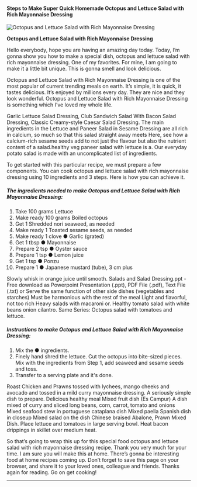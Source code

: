             

#### Steps to Make Super Quick Homemade Octopus and Lettuce Salad with Rich Mayonnaise Dressing

![Octopus and Lettuce Salad with Rich Mayonnaise Dressing](https://img-global.cpcdn.com/recipes/5959598828683264/751x532cq70/octopus-and-lettuce-salad-with-rich-mayonnaise-dressing-recipe-main-photo.jpg)

**Octopus and Lettuce Salad with Rich Mayonnaise Dressing**

Hello everybody, hope you are having an amazing day today. Today, I’m gonna show you how to make a special dish, octopus and lettuce salad with rich mayonnaise dressing. One of my favorites. For mine, I am going to make it a little bit unique. This is gonna smell and look delicious.

Octopus and Lettuce Salad with Rich Mayonnaise Dressing is one of the most popular of current trending meals on earth. It’s simple, it is quick, it tastes delicious. It’s enjoyed by millions every day. They are nice and they look wonderful. Octopus and Lettuce Salad with Rich Mayonnaise Dressing is something which I’ve loved my whole life.

Garlic Lettuce Salad Dressing, Club Sandwich Salad With Bacon Salad Dressing, Classic Creamy-style Caesar Salad Dressing. The main ingredients in the Lettuce and Paneer Salad in Sesame Dressing are all rich in calcium, so much so that this salad straight away meets Here, see how a calcium-rich sesame seeds add to not just the flavour but also the nutrient content of a salad.healthy veg paneer salad with lettuce is a. Our everyday potato salad is made with an uncomplicated list of ingredients.

To get started with this particular recipe, we must prepare a few components. You can cook octopus and lettuce salad with rich mayonnaise dressing using 10 ingredients and 3 steps. Here is how you can achieve it.

##### The ingredients needed to make Octopus and Lettuce Salad with Rich Mayonnaise Dressing:

1.  Take 100 grams Lettuce
2.  Make ready 100 grams Boiled octopus
3.  Get 1 Shredded nori seaweed, as needed
4.  Make ready 1 Toasted sesame seeds, as needed
5.  Make ready 1 clove ● Garlic (grated)
6.  Get 1 tbsp ● Mayonnaise
7.  Prepare 2 tsp ● Oyster sauce
8.  Prepare 1 tsp ● Lemon juice
9.  Get 1 tsp ● Ponzu
10.  Prepare 1 ● Japanese mustard (tube), 3 cm plus

Slowly whisk in orange juice until smooth. Salads and Salad Dressing.ppt - Free download as Powerpoint Presentation (.ppt), PDF File (.pdf), Text File (.txt) or Serve the same function of other side dishes (vegetables and starches) Must be harmonious with the rest of the meal Light and flavorful, not too rich Heavy salads with macaroni or. Healthy tomato salad with white beans onion cilantro. Same Series: Octopus salad with tomatoes and lettuce.

##### Instructions to make Octopus and Lettuce Salad with Rich Mayonnaise Dressing:

1.  Mix the ● ingredients.
2.  Finely hand shred the lettuce. Cut the octopus into bite-sized pieces. Mix with the ingredients from Step 1, add seaweed and sesame seeds and toss.
3.  Transfer to a serving plate and it's done.

Roast Chicken and Prawns tossed with lychees, mango cheeks and avocado and tossed in a mild curry mayonnaise dressing. A seriously simple dish to prepare. Delicious healthy meal Mixed fruit dish (Es Campur) A dish mixed of curry and sliced long beans, corn, carrot, tomato and onions Mixed seafood stew in portuguese cataplana dish Mixed paella Spanish dish in closeup Mixed salad on the dish Chinese braised Abalone, Prawn Mixed Dish. Place lettuce and tomatoes in large serving bowl. Heat bacon drippings in skillet over medium heat.

So that’s going to wrap this up for this special food octopus and lettuce salad with rich mayonnaise dressing recipe. Thank you very much for your time. I am sure you will make this at home. There’s gonna be interesting food at home recipes coming up. Don’t forget to save this page on your browser, and share it to your loved ones, colleague and friends. Thanks again for reading. Go on get cooking!

* * *
